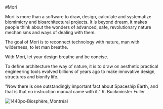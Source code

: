 #Mori

Mori is more than a software to draw, design, calculate and systematize biomimicry and bioarchitectural projects. It is beyond dream, it makes people think about the wonders of advanced, safe, revolutionary nature mechanisms and ways of dealing with them.

The goal of Mori is to reconnect technology with nature, man with wilderness, to let man breathe.

With Mori, let your design breathe and be concise.

To define architecture the way of nature, it is to draw on aesthetic practical engineering tools evolved billions of years ago to make innovative design, structures and bionify life.

"Now there is one outstandingly important fact about Spaceship Earth, and that is that no instruction manual came with it." 
R. Buckminster Fuller

![1440px-Biosphère_Montréal](https://github.com/user-attachments/assets/d91ee3a5-cde5-4fc4-9825-0aaccfa6201f)
